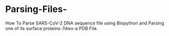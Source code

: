 # Parsing-Files-
How To Parse SARS-CoV-2 DNA sequence file using Biopython and Parsing one of its surface proteins-7dwx-a PDB File.  
